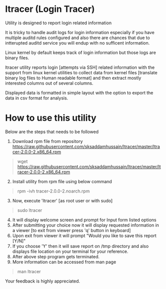# ltracer (Login Tracer)
Utility is designed to report login related information

It is tricky to handle audit logs for login information especially if you have multiple auditd rules configured and also there are chances that due to intterupted auditd service you will endup with no sufficent information.

Linux kernel by default keeps track of login information but those logs are binary files.

ltracer utility reports login [attempts via SSH] related information with the support from linux kernel utilities to collect data from kernel files [translate binary log files to Human readable format] and then extract mostly interested columns out of several columns.

Displayed data is formatted in simple layout with the option to export the data in csv format for analysis.

# How to use this utility
Below are the steps that needs to be followed 
1. Download rpm file from repository <https://raw.githubusercontent.com/sksaddamhussain/ltracer/master/ltracer-2.0.0-2.x86_64.rpm>
  > wget https://raw.githubusercontent.com/sksaddamhussain/ltracer/master/ltracer-2.0.0-2.x86_64.rpm
2. Install utility from rpm file using below command
  > rpm -ivh tracer-2.0.0-2.noarch.rpm
3. Now, execute 'ltracer' [as root user or with sudo]
  > sudo ltracer
4. It will display welcome screen and prompt for Input form listed options
5. After submitting your choice now it will display requested information in a viewer [to exit from viewer press 'q' button in keyboard]
6. Upon exit from viewer it will prompt "Would you like to save this report [Y/N]"
7. If you choose 'Y' then it will save report on /tmp directory and also displays file location on your terminal for your reference.
8. After above step program gets terminated.
9. More information can be accessed from man page
  > man ltracer

Your feedback is highly appreciated.
